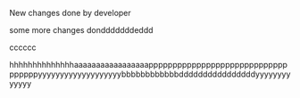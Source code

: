 New changes done by developer

some more changes dondddddddeddd


cccccc


hhhhhhhhhhhhhhaaaaaaaaaaaaaaaaapppppppppppppppppppppppppppppppppppyyyyyyyyyyyyyyyyyyybbbbbbbbbbbbddddddddddddddddyyyyyyyyyyyyy
